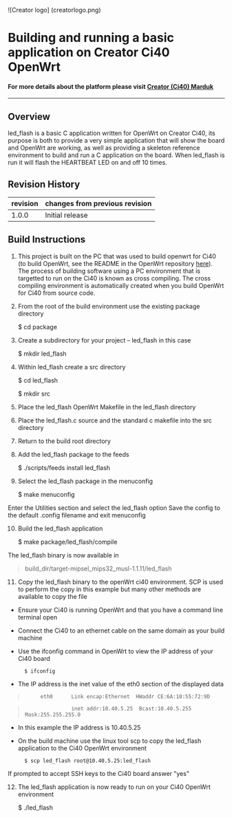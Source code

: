 
![Creator logo] (creatorlogo.png)

# Building and running a basic application on Creator Ci40 OpenWrt

#### For more details about the platform please visit [Creator (Ci40) Marduk](https://community.imgtec.com/platforms/creator-ci40/)
----

## Overview

led_flash is a basic C application written for OpenWrt on Creator Ci40, its purpose is both to provide a very simple application that will show the board and OpenWrt are working, as well as providing a skeleton reference environment to build and run a C application on the board. When led_flash is run it will flash the HEARTBEAT LED on and off 10 times.

## Revision History

| revision  | changes from previous revision |
|---------- |------------------------------- |
| 1.0.0     | Initial release                |

## Build Instructions

1) This project is built on the PC that was used to build openwrt for Ci40 (to build OpenWrt, see the README in the OpenWrt repository [here](https://github.com/FlowM2M/openwrt/blob/master-pistachio/README)). The process of building software using a PC environment that is targetted to run on the Ci40 is known as cross compiling. The cross compiling environment is automatically created when you build OpenWrt for Ci40 from source code.

2) From the root of the build environment use the existing package directory

	$ cd package

3) Create a subdirectory for your project – led_flash in this case

	$ mkdir led_flash

4) Within led_flash create a src directory

	$ cd led_flash

	$ mkdir src

5) Place the led_flash OpenWrt Makefile in the led_flash directory

6) Place the led_flash.c source and the standard c makefile into the src directory

7) Return to the build root directory

8) Add the led_flash package to the feeds

	$ ./scripts/feeds install led_flash

9) Select the led_flash package in the menuconfig

	$ make menuconfig


Enter the Utilities section and select the led_flash option
Save the config to the default .config filename and exit menuconfig

10) Build the led_flash application

	$ make package/led_flash/compile


The led_flash binary is now available in 

> build_dir/target-mipsel_mips32_musl-1.1.11/led_flash

11) Copy the led_flash binary to the openWrt ci40 environment. SCP is used to perform the copy in this example but many other methods are available to copy the file

* Ensure your Ci40 is running OpenWrt and that you have a command line terminal open

* Connect the Ci40 to an ethernet cable on the same domain as your build machine

* Use the ifconfig command in OpenWrt to view the IP address of your Ci40 board

		$ ifconfig


* The IP address is the inet value of the eth0 section of the displayed data

>          eth0      Link encap:Ethernet  HWaddr CE:6A:10:55:72:9D

>                    inet addr:10.40.5.25  Bcast:10.40.5.255  Mask:255.255.255.0


* In this example the IP address is 10.40.5.25

* On the build machine use the linux tool scp to copy the led_flash application to the Ci40 OpenWrt environment

		$ scp led_flash root@10.40.5.25:led_flash


If prompted to accept SSH keys to the Ci40 board answer "yes"
	
12) The led_flash application is now ready to run on your Ci40 OpenWrt environment

	$ ./led_flash
